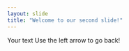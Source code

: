 ```yaml
---	
layout: slide
title: "Welcome to our second slide!"
---
```

Your text
Use the left arrow to go back!
